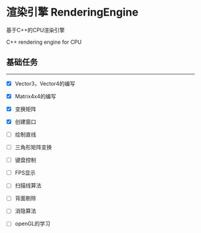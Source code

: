 # 渲染引擎 RenderingEngine
基于C++的CPU渲染引擎

C++ rendering engine for CPU

## 基础任务

---

- [x] Vector3，Vector4的编写
- [x] Matrix4x4的编写
- [x] 变换矩阵
- [x] 创建窗口
- [ ] 绘制直线
- [ ] 三角形矩阵变换
- [ ] 键盘控制
- [ ] FPS显示
- [ ] 扫描线算法
- [ ] 背面剔除 
- [ ] 消隐算法
- [ ] openGL的学习


